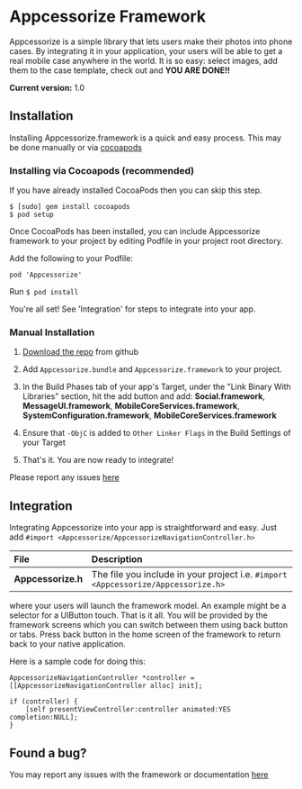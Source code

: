 
# Appcessorize Framework


Appcessorize is a simple library that lets users make their photos into phone cases. By integrating it in your application, your users will be able to get a real mobile case anywhere in the world. It is so easy: select images, add them to the case template, check out and **YOU ARE DONE!!**  

**Current version:** 1.0


## Installation

Installing Appcessorize.framework is a quick and easy process. This may be done manually or via [cocoapods](http://cocoapods.org/)

### Installing via Cocoapods (recommended)

If you have already installed CocoaPods then you can skip this step.

````
$ [sudo] gem install cocoapods
$ pod setup
````
Once CocoaPods has been installed, you can include Appcessorize framework to your project by editing Podfile in your project root directory.

Add the following to your Podfile:

````
pod 'Appcessorize'
````

Run `$ pod install`


You're all set! See 'Integration' for steps to integrate into your app.

### Manual Installation

1. [Download the repo](https://github.com/software-developer-eng/Appcessorize/archive/master.zip) from github

2. Add `Appcessorize.bundle` and `Appcessorize.framework` to your project.

3. In the Build Phases tab of your app's Target, under the "Link Binary With Libraries" section, hit the add button and add: **Social.framework**, **MessageUI.framework**, **MobileCoreServices.framework**, **SystemConfiguration.framework**, **MobileCoreServices.framework**

4. Ensure that `-ObjC` is added to `Other Linker Flags` in the Build Settings of your Target 


5. That's it. You are now ready to integrate!

Please report any issues [here](https://github.com/software-developer-eng/Appcessorize/issues)


## Integration

Integrating Appcessorize into your app is straightforward and easy. Just add `#import <Appcessorize/AppcessorizeNavigationController.h>` 

| File          | Description   |
| :------------ | :------------ |
|**Appcessorize.h**| The file you include in your project i.e. `#import <Appcessorize/Appcessorize.h>` |



where your users will launch the framework model. An example might be a selector for a UIButton touch. That is it all. You will be provided by the framework screens which you can switch between them using back button or tabs. Press back button in the home screen of the framework to return back to your native application.

Here is a sample code for doing this:

	AppcessorizeNavigationController *controller = [[AppcessorizeNavigationController alloc] init];
    
    if (controller) {
        [self presentViewController:controller animated:YES completion:NULL];
    }
    



## Found a bug?

You may report any issues with the framework or documentation [here](https://github.com/software-developer-eng/Appcessorize/issues)

